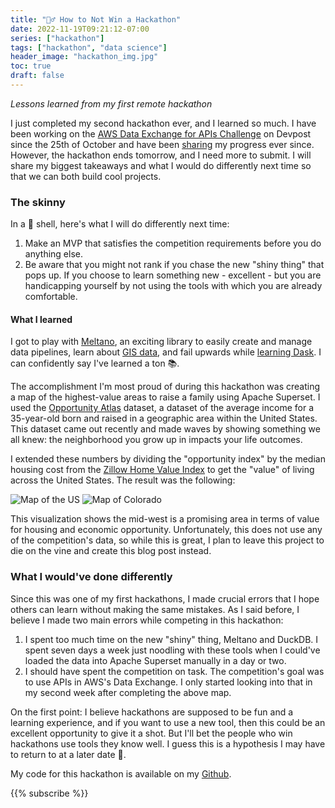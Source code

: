 ```yaml
---
title: "🤦‍♂️ How to Not Win a Hackathon"
date: 2022-11-19T09:21:12-07:00
series: ["hackathon"]
tags: ["hackathon", "data science"]
header_image: "hackathon_img.jpg"
toc: true
draft: false
---
```

*Lessons learned from my first remote hackathon*

I just completed my second hackathon ever, and I learned so much. I have been working on the [AWS Data Exchange for APIs Challenge](https://awsdataexchange4apis.devpost.com/?ref_feature=challenge&ref_medium=homepage-recommended-hackathons) on Devpost since the 25th of October and have been [sharing](daily/2022-10-25) my progress ever since. However, the hackathon ends tomorrow, and I need more to submit. I will share my biggest takeaways and what I would do differently next time so that we can both build cool projects.

### The skinny

In a 🥜 shell, here's what I will do differently next time:

1. Make an MVP that satisfies the competition requirements before you do anything else.
2. Be aware that you might not rank if you chase the new "shiny thing" that pops up. If you choose to learn something new - excellent - but you are handicapping yourself by not using the tools with which you are already comfortable.

#### What I learned

I got to play with [Meltano](daily/2022-10-29.md), an exciting library to easily create and manage data pipelines, learn about [GIS data](daily/2022-11-06.md), and fail upwards while [learning Dask](daily/2022-11-18.md). I can confidently say I've learned a ton 📚.

The accomplishment I'm most proud of during this hackathon was creating a map of the highest-value areas to raise a family using Apache Superset. I used the [Opportunity Atlas](https://www.opportunityatlas.org/) dataset, a dataset of the average income for a 35-year-old born and raised in a geographic area within the United States. This dataset came out recently and made waves by showing something we all knew: the neighborhood you grow up in impacts your life outcomes.

I extended these numbers by dividing the "opportunity index" by the median housing cost from the [Zillow Home Value Index](https://www.zillow.com/research/data/) to get the "value" of living across the United States. The result was the following:

![Map of the US](daily/2022-11-05/new-chart-2022-11-05T19-33-03.074Z.jpg)
![Map of Colorado](daily/2022-11-05/new-chart-2022-11-05T19-33-20.721Z.jpg)

This visualization shows the mid-west is a promising area in terms of value for housing and economic opportunity. Unfortunately, this does not use any of the competition's data, so while this is great, I plan to leave this project to die on the vine and create this blog post instead.

### What I would've done differently

Since this was one of my first hackathons, I made crucial errors that I hope others can learn without making the same mistakes. As I said before, I believe I made two main errors while competing in this hackathon:

1. I spent too much time on the new "shiny" thing, Meltano and DuckDB. I spent seven days a week just noodling with these tools when I could've loaded the data into Apache Superset manually in a day or two.
2. I should have spent the competition on task. The competition's goal was to use APIs in AWS's Data Exchange. I only started looking into that in my second week after completing the above map.

On the first point: I believe hackathons are supposed to be fun and a learning experience, and if you want to use a new tool, then this could be an excellent opportunity to give it a shot. But I'll bet the people who win hackathons use tools they know well. I guess this is a hypothesis I may have to return to at a later date 🤔.

My code for this hackathon is available on my [Github](https://github.com/evanaze/awsdx-hackathon).

{{% subscribe %}}
